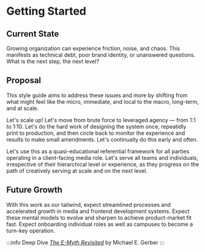 # Getting Started

## Current State
Growing organization can experience friction, noise, and chaos. This manifests as technical debt, poor brand identity, or unanswered questions. What is the next step, the next level?  

## Proposal
This style guide aims to address these issues and more by shifting from what might feel like the micro, immediate, and local to the macro, long-term, and at scale.

 Let's scale up! Let's move from brute force to leveraged agency — from 1:1 to 1:10. Let's do the hard work of designing the system once, repeatidly print to production, and then circle back to monitor the experience and results to make small amendments. Let's continually do this early and often.

Let's use this as a quasi-educational referential framework for all parties operating in a client-facing media role. Let's serve all teams and individuals, irrespective of their hierarchical level or experience, as they progress on the path of creatively serving at scale and on the next level.

## Future Growth
With this work as our tailwind, expect streamlined processes and accelerated growth in media and frontend development systems. Expect these  mental models to evolve and sharpen to achieve product-market fit fast. Expect onboarding individual roles as well as campuses to become a turn-key operation.


:::info Deep Dive
[*The E-Myth Revisited*](https://www.amazon.com/Myth-Revisited-Businesses-published-HarperCollins/dp/B00E27YS0A/ref=asc_df_B00E27YS0A/?tag=hyprod-20&linkCode=df0&hvadid=652428941998&hvpos=&hvnetw=g&hvrand=2110273813025423162&hvpone=&hvptwo=&hvqmt=&hvdev=c&hvdvcmdl=&hvlocint=&hvlocphy=9027720&hvtargid=pla-299055327482&psc=1&mcid=e0c56f5f28ce30179d43a3d7174f569e) by Michael E. Gerber
:::
